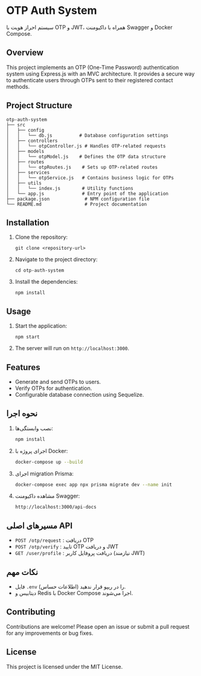 # OTP Auth System

سیستم احراز هویت با OTP و JWT، همراه با داکیومنت Swagger و Docker Compose.

## Overview

This project implements an OTP (One-Time Password) authentication system using Express.js with an MVC architecture. It provides a secure way to authenticate users through OTPs sent to their registered contact methods.

## Project Structure

```
otp-auth-system
├── src
│   ├── config
│   │   └── db.js          # Database configuration settings
│   ├── controllers
│   │   └── otpController.js # Handles OTP-related requests
│   ├── models
│   │   └── otpModel.js    # Defines the OTP data structure
│   ├── routes
│   │   └── otpRoutes.js    # Sets up OTP-related routes
│   ├── services
│   │   └── otpService.js   # Contains business logic for OTPs
│   ├── utils
│   │   └── index.js        # Utility functions
│   └── app.js              # Entry point of the application
├── package.json             # NPM configuration file
└── README.md                # Project documentation
```

## Installation

1. Clone the repository:
   ```
   git clone <repository-url>
   ```
2. Navigate to the project directory:
   ```
   cd otp-auth-system
   ```
3. Install the dependencies:
   ```
   npm install
   ```

## Usage

1. Start the application:
   ```
   npm start
   ```
2. The server will run on `http://localhost:3000`.

## Features

- Generate and send OTPs to users.
- Verify OTPs for authentication.
- Configurable database connection using Sequelize.

## نحوه اجرا

1. نصب وابستگی‌ها:

   ```bash
   npm install
   ```

2. اجرای پروژه با Docker:

   ```bash
   docker-compose up --build
   ```

3. اجرای migration Prisma:

   ```bash
   docker-compose exec app npx prisma migrate dev --name init
   ```

4. مشاهده داکیومنت Swagger:
   ```
   http://localhost:3000/api-docs
   ```

## مسیرهای اصلی API

- `POST /otp/request` : دریافت OTP
- `POST /otp/verify` : تایید OTP و دریافت JWT
- `GET /user/profile` : دریافت پروفایل کاربر (نیازمند JWT)

## نکات مهم

- فایل `.env` را در ریپو قرار ندهید (اطلاعات حساس).
- دیتابیس و Redis با Docker Compose اجرا می‌شوند.

## Contributing

Contributions are welcome! Please open an issue or submit a pull request for any improvements or bug fixes.

## License

This project is licensed under the MIT License.

